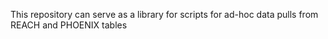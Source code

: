 This repository can serve as a library for scripts for ad-hoc data pulls from REACH and PHOENIX tables
